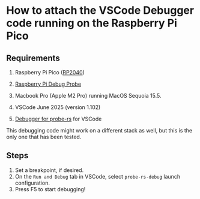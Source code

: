 # How to attach the VSCode Debugger code running on the Raspberry Pi Pico

## Requirements

1. Raspberry Pi Pico ([RP2040](https://www.raspberrypi.com/documentation/microcontrollers/silicon.html#rp2040))

2. [Raspberry Pi Debug Probe](https://www.raspberrypi.com/documentation/microcontrollers/debug-probe.html)

3. Macbook Pro (Apple M2 Pro) running MacOS Sequoia 15.5.

4. VSCode June 2025 (version 1.102)

5. [Debugger for probe-rs](https://marketplace.visualstudio.com/items?itemName=probe-rs.probe-rs-debugger) for VSCode

This debugging code might work on a different stack as well, but this is the only one that has been tested.

## Steps

1. Set a breakpoint, if desired.
2. On the `Run and Debug` tab in VSCode, select `probe-rs-debug` launch configuration.
3. Press F5 to start debugging!
